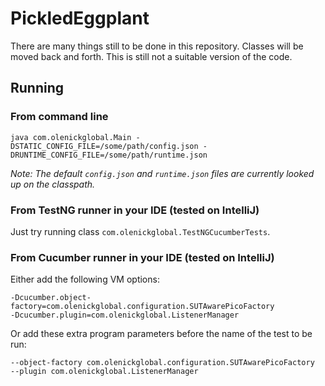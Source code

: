 # PickledEggplant

There are many things still to be done in this repository.
Classes will be moved back and forth. This is still not a suitable
version of the code.

## Running

### From command line
```shell
java com.olenickglobal.Main -DSTATIC_CONFIG_FILE=/some/path/config.json -DRUNTIME_CONFIG_FILE=/some/path/runtime.json
```
_Note: The default `config.json` and `runtime.json` files are currently looked up on the classpath._

### From TestNG runner in your IDE (tested on IntelliJ)
Just try running class `com.olenickglobal.TestNGCucumberTests`.

### From Cucumber runner in your IDE (tested on IntelliJ)
Either add the following VM options:
```shell
-Dcucumber.object-factory=com.olenickglobal.configuration.SUTAwarePicoFactory
-Dcucumber.plugin=com.olenickglobal.ListenerManager
```

Or add these extra program parameters before the name of the test to be run:
```shell
--object-factory com.olenickglobal.configuration.SUTAwarePicoFactory
--plugin com.olenickglobal.ListenerManager
```

